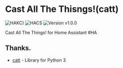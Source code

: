 # Cast All The Thisngs!(catt)
![HAKC)][hakc-shield]
![HACS][hacs-shield]
![Version v1.0.0][version-shield]

Cast All The Things! for Home Assistant #HA




## Thanks.
- [catt](https://github.com/skorokithakis/catt) - Library for Python 3

[version-shield]: https://img.shields.io/badge/version-v1.0.0-orange.svg
[hakc-shield]: https://img.shields.io/badge/HAKC-Enjoy-blue.svg
[hacs-shield]: https://img.shields.io/badge/HACS-Custom-red.svg
